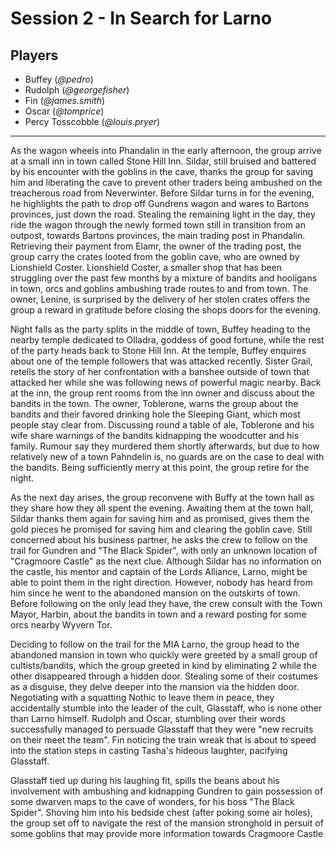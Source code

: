 # Session 2 - In Search for Larno

## Players

- Buffey (_@pedro_)
- Rudolph (_@georgefisher_)
- Fin (_@james.smith_)
- Oscar (_@tomprice_)
- Percy Tosscobble (_@louis.pryer_)

---

As the wagon wheels into Phandalin in the early afternoon, the group arrive at a small inn in town called Stone Hill Inn.
Sildar, still bruised and battered by his encounter with the goblins in the cave, thanks the group for saving him and liberating the cave to prevent other traders being ambushed on the treacherous road from Neverwinter.
Before Sildar turns in for the evening, he highlights the path to drop off Gundrens wagon and wares to Bartons provinces, just down the road.
Stealing the remaining light in the day, they ride the wagon through the newly formed town still in transition from an outpost, towards Bartons provinces, the main trading post in Phandalin.
Retrieving their payment from Elamr, the owner of the trading post, the group carry the crates looted from the goblin cave, who are owned by Lionshield Coster.
Lionshield Coster, a smaller shop that has been struggling over the past few months by a mixture of bandits and hooligans in town, orcs and goblins ambushing trade routes to and from town.
The owner, Lenine, is surprised by the delivery of her stolen crates offers the group a reward in gratitude before closing the shops doors for the evening.

Night falls as the party splits in the middle of town, Buffey heading to the nearby temple dedicated to Olladra, goddess of good fortune, while the rest of the party heads back to Stone Hill Inn.
At the temple, Buffey enquires about one of the temple followers that was attacked recently.
Sister Grail, retells the story of her confrontation with a banshee outside of town that attacked her while she was following news of powerful magic nearby.
Back at the inn, the group rent rooms from the inn owner and discuss about the bandits in the town.
The owner, Toblerone, warns the group about the bandits and their favored drinking hole the Sleeping Giant, which most people stay clear from.
Discussing round a table of ale, Toblerone and his wife share warnings of the bandits kidnapping the woodcutter and his family.
Rumour say they murdered them shortly afterwards, but due to how relatively new of a town Pahndelin is, no guards are on the case to deal with the bandits.
Being sufficiently merry at this point, the group retire for the night.

As the next day arises, the group reconvene with Buffy at the town hall as they share how they all spent the evening.
Awaiting them at the town hall, Sildar thanks them again for saving him and as promised, gives them the gold pieces he promised for saving him and clearing the goblin cave.
Still concerned about his business partner, he asks the crew to follow on the trail for Gundren and "The Black Spider", with only an unknown location of "Cragmoore Castle" as the next clue.
Although Sildar has no information on the castle, his mentor and captain of the Lords Alliance, Larno, might be able to point them in the right direction.
However, nobody has heard from him since he went to the abandoned mansion on the outskirts of town.
Before following on the only lead they have, the crew consult with the Town Mayor, Harbin, about the bandits in town and a reward posting for some orcs nearby Wyvern Tor.

Deciding to follow on the trail for the MIA Larno, the group head to the abandoned mansion in town who quickly were greeted by a small group of cultists/bandits, which the group greeted in kind by eliminating 2 while the other disappeared through a hidden door.
Stealing some of their costumes as a disguise, they delve deeper into the mansion via the hidden door.
Negotiating with a squatting Nothic to leave them in peace, they accidentally stumble into the leader of the cult, Glasstaff, who is none other than Larno himself.
Rudolph and Oscar, stumbling over their words successfully managed to persuade Glasstaff that they were "new recruits on their meet the team".
Fin noticing the train wreak that is about to speed into the station steps in casting Tasha's hideous laughter, pacifying Glasstaff.

Glasstaff tied up during his laughing fit, spills the beans about his involvement with ambushing and kidnapping Gundren to gain possession of some dwarven maps to the cave of wonders, for his boss "The Black Spider".
Shoving him into his bedside chest (after poking some air holes), the group set off to navigate the rest of the mansion stronghold in persuit of some goblins that may provide more information towards Cragmoore Castle
